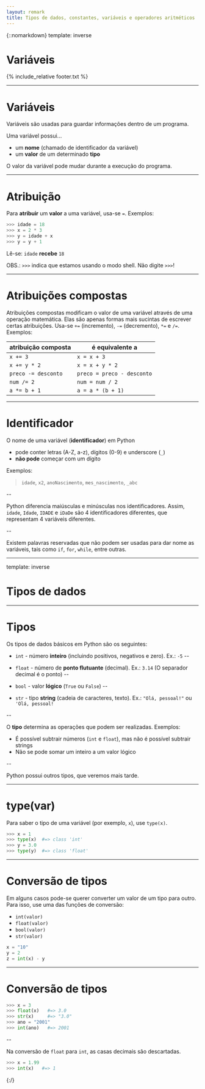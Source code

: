 ```yaml
---
layout: remark
title: Tipos de dados, constantes, variáveis e operadores aritméticos
---
```


{::nomarkdown}
template: inverse

# Variáveis

{% include_relative footer.txt %}

---
# Variáveis

Variáveis são usadas para guardar informações dentro de um programa.

Uma variável possui...

- um **nome** (chamado de identificador da variável)
- um **valor** de um determinado **tipo**

O valor da variável pode mudar durante a execução do programa.

---

# Atribuição

Para **atribuir** um **valor** a uma variável, usa-se `=`. Exemplos:

```python
>>> idade = 18
>>> x = 2 * 3
>>> y = idade + x
>>> y = y + 1
```

Lê-se: `idade` **recebe** `18`

OBS.: `>>>` indica que estamos usando o modo shell. Não digite `>>>`!

---

# Atribuições compostas

Atribuições compostas modificam o valor de uma variável através de uma operação matemática. Elas são apenas formas mais sucintas de escrever certas atribuições. Usa-se `+=` (incremento), `-=` (decremento), `*=` e `/=`. Exemplos:

| atribuição composta |      é equivalente a       |
|---------------------|----------------------------|
| `x += 3`            | `x = x + 3`                |
| `x += y * 2`        | `x = x + y * 2`            |
| `preco -= desconto` | `preco = preco - desconto` |
| `num /= 2`          | `num = num / 2`            |
| `a *= b + 1`        | `a = a * (b + 1)`          |

---

# Identificador

O nome de uma variável (**identificador**) em Python 

- pode conter letras (A-Z, a-z), dígitos (0-9) e underscore (`_`)
- **não pode** começar com um dígito

Exemplos:

> `idade`, `x2`, `anoNascimento`, `mes_nascimento`, `_abc`

--

Python diferencia maiúsculas e minúsculas nos identificadores. Assim, `idade`, `Idade`, `IDADE` e `iDaDe` são 4 identificadores diferentes, que representam 4 variáveis diferentes.

--

Existem palavras reservadas que não podem ser usadas para dar nome as variáveis, tais como `if`, `for`, `while`, entre outras.

---

template: inverse
# Tipos de dados

---
# Tipos

Os tipos de dados básicos em Python são os seguintes:

- `int` - número **inteiro** (incluindo positivos, negativos e zero). Ex.: `-5`
--

- `float` - número de **ponto flutuante** (decimal). Ex.: `3.14` (O separador decimal é o ponto)
--

- `bool` - valor **lógico** (`True` ou `False`)
--

- `str` - tipo **string** (cadeia de caracteres, texto). Ex.: `"Olá, pessoal!"` ou `'Olá, pessoal!`

--

O **tipo** determina as operações que podem ser realizadas. Exemplos:

- É possível subtrair números (`int` e `float`), mas não é possível subtrair strings
- Não se pode somar um inteiro a um valor lógico

--

Python possui outros tipos, que veremos mais tarde.

---

# type(var)

Para saber o tipo de uma variável (por exemplo, `x`), use `type(x)`.

```python
>>> x = 1
>>> type(x)  #=> class 'int'
>>> y = 3.0
>>> type(y)  #=> class 'float'
```

---

# Conversão de tipos

Em alguns casos pode-se querer converter um valor de um tipo para outro. Para isso, use uma das funções de conversão:

- `int(valor)`
- `float(valor)`
- `bool(valor)`
- `str(valor)`

```python
x = "10"
y = 2
z = int(x) - y
```

---

# Conversão de tipos

```python
>>> x = 3
>>> float(x)   #=> 3.0
>>> str(x)     #=> "3.0"
>>> ano = "2001"
>>> int(ano)   #=> 2001
```

--

Na conversão de `float` para `int`, as casas decimais são descartadas.

```python
>>> x = 1.99
>>> int(x)   #=> 1
```

{:/}